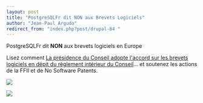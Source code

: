 ```yaml
---
layout: post
title: "PostgreSQLFr dit NON aux Brevets Logiciels"
author: "Jean-Paul Argudo"
redirect_from: "index.php?post/drupal-84 "
---
```



<p></p>

<!--more-->


<p>PostgreSQLFr dit <strong>NON</strong> aux brevets logiciels en Europe</p>

<p>

Lisez comment <a href="http://wiki.ffii.org/Cons050307Fr" target="_blank">La présidence du Conseil adopte l'accord sur les brevets logiciels en dépit du règlement intérieur du Conseil</a>... et soutenez les actions de la FFII et de No Software Patents.</p>

<p>

<a href="http://www.nosoftwarepatents.com/fr/m/intro/index.html">

<img src="http://www.nosoftwarepatents.com/banners/banner_fr_1.gif" />

</a>

</p>

<p>

<a href="http://www.ffii.fr">

<img src="http://www.ffii.fr/IMG/jpg/Banniere1-468x60.jpg" />

</a>

</p>